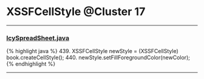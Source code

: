 # XSSFCellStyle @Cluster 17

***

### [IcySpreadSheet.java](https://searchcode.com/codesearch/view/103223911/)
{% highlight java %}
439. XSSFCellStyle newStyle = (XSSFCellStyle) book.createCellStyle();
440. newStyle.setFillForegroundColor(newColor);
{% endhighlight %}

***


